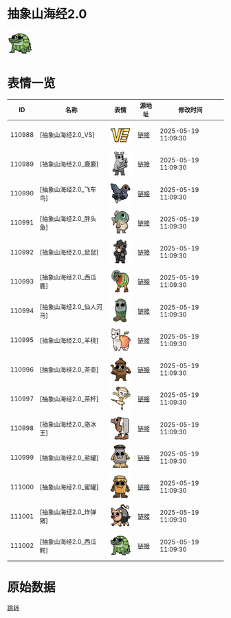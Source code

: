 # 抽象山海经2.0

<img src="./cover.png" height="60" alt="cover" />

# 表情一览

|ID|名称|表情|源地址|修改时间|
|----|----|----|----|----|
|110988|[抽象山海经2.0_VS]|<img src="./pic/110988_%5B抽象山海经2.0_VS%5D.png" height="60" alt="VS"/>|[链接](https://i0.hdslb.com/bfs/garb/6376feb94ba7d26e1df268fe37aa1b7c887dbcf9.png)|2025-05-19 11:09:30|
|110989|[抽象山海经2.0_鹿鹿]|<img src="./pic/110989_%5B抽象山海经2.0_鹿鹿%5D.png" height="60" alt="鹿鹿"/>|[链接](https://i0.hdslb.com/bfs/garb/b4ab33ff59735424f795a68d466aeac54ca700bd.png)|2025-05-19 11:09:30|
|110990|[抽象山海经2.0_飞车鸟]|<img src="./pic/110990_%5B抽象山海经2.0_飞车鸟%5D.png" height="60" alt="飞车鸟"/>|[链接](https://i0.hdslb.com/bfs/garb/a9e6ba7ea19ff7c245ab9f7e6ae585e3104daed2.png)|2025-05-19 11:09:30|
|110991|[抽象山海经2.0_胖头鱼]|<img src="./pic/110991_%5B抽象山海经2.0_胖头鱼%5D.png" height="60" alt="胖头鱼"/>|[链接](https://i0.hdslb.com/bfs/garb/bd9dcce39d6c1ceb0b22fd20d2f3eb036328aa48.png)|2025-05-19 11:09:30|
|110992|[抽象山海经2.0_鼠鼠]|<img src="./pic/110992_%5B抽象山海经2.0_鼠鼠%5D.png" height="60" alt="鼠鼠"/>|[链接](https://i0.hdslb.com/bfs/garb/b6d739389c9a5aa13dd87f76e0545a85f5eb8b27.png)|2025-05-19 11:09:30|
|110993|[抽象山海经2.0_西瓜鹿]|<img src="./pic/110993_%5B抽象山海经2.0_西瓜鹿%5D.png" height="60" alt="西瓜鹿"/>|[链接](https://i0.hdslb.com/bfs/garb/a9735a46d9f04c1fbbd267f75c71b0d7ad819ced.png)|2025-05-19 11:09:30|
|110994|[抽象山海经2.0_仙人河马]|<img src="./pic/110994_%5B抽象山海经2.0_仙人河马%5D.png" height="60" alt="仙人河马"/>|[链接](https://i0.hdslb.com/bfs/garb/a0c0c3f8cf26b71ac9c3ee78b84ec43d20193b26.png)|2025-05-19 11:09:30|
|110995|[抽象山海经2.0_羊桃]|<img src="./pic/110995_%5B抽象山海经2.0_羊桃%5D.png" height="60" alt="羊桃"/>|[链接](https://i0.hdslb.com/bfs/garb/0d0de9976f5b046bcbc818d7f5cd2666ac4af5ba.png)|2025-05-19 11:09:30|
|110996|[抽象山海经2.0_茶壶]|<img src="./pic/110996_%5B抽象山海经2.0_茶壶%5D.png" height="60" alt="茶壶"/>|[链接](https://i0.hdslb.com/bfs/garb/cd7c18d2a483621e1f5d68974dde353a25c7f242.png)|2025-05-19 11:09:30|
|110997|[抽象山海经2.0_茶杯]|<img src="./pic/110997_%5B抽象山海经2.0_茶杯%5D.png" height="60" alt="茶杯"/>|[链接](https://i0.hdslb.com/bfs/garb/bc338ced4f4c8a51e41b4117609db06869a4ee68.png)|2025-05-19 11:09:30|
|110998|[抽象山海经2.0_骆冰王]|<img src="./pic/110998_%5B抽象山海经2.0_骆冰王%5D.png" height="60" alt="骆冰王"/>|[链接](https://i0.hdslb.com/bfs/garb/6ea293fef778a0bd4b8f6005e505a43790955c89.png)|2025-05-19 11:09:30|
|110999|[抽象山海经2.0_盐罐]|<img src="./pic/110999_%5B抽象山海经2.0_盐罐%5D.png" height="60" alt="盐罐"/>|[链接](https://i0.hdslb.com/bfs/garb/fc341ad4ecd4bd4540f666cd906b4a22c3fefa81.png)|2025-05-19 11:09:30|
|111000|[抽象山海经2.0_蜜罐]|<img src="./pic/111000_%5B抽象山海经2.0_蜜罐%5D.png" height="60" alt="蜜罐"/>|[链接](https://i0.hdslb.com/bfs/garb/574c42d30a39bfc3635829248eb1bc5daca8c979.png)|2025-05-19 11:09:30|
|111001|[抽象山海经2.0_炸弹猪]|<img src="./pic/111001_%5B抽象山海经2.0_炸弹猪%5D.png" height="60" alt="炸弹猪"/>|[链接](https://i0.hdslb.com/bfs/garb/b3fa04f0d5bc25bec7434ed9819131d1c01de15d.png)|2025-05-19 11:09:30|
|111002|[抽象山海经2.0_西瓜鳄]|<img src="./pic/111002_%5B抽象山海经2.0_西瓜鳄%5D.png" height="60" alt="西瓜鳄"/>|[链接](https://i0.hdslb.com/bfs/garb/db348c7b31ebc1850ca26ea1b6b063f8a55721d2.png)|2025-05-19 11:09:30|

# 原始数据

[跳转](./raw.json)

